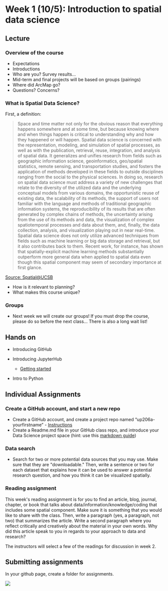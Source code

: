 
# Week 1 (10/5): Introduction to spatial data science


## Lecture
###   Overview of the course
*   Expectations
*   Introductions
*   Who are you? Survey results...
*   Mid-term and final projects will be based on groups (pairings)
*   Where did ArcMap go?
*   Questions? Concerns?

###   What is Spatial Data Science?

First, a definition:

>Space and time matter not only for the obvious reason that everything happens somewhere and at some time, but because knowing where and when things happen is critical to understanding why and how they happened or will happen. Spatial data science is concerned with the representation, modeling, and simulation of spatial processes, as well as with the publication, retrieval, reuse, integration, and analysis of spatial data. It generalizes and unifies research from fields such as geographic information science, geoinformatics, geo/spatial statistics, remote sensing, and transportation studies, and fosters the application of methods developed in these fields to outside disciplines ranging from the social to the physical sciences. In doing so, research on spatial data science must address a variety of new challenges that relate to the diversity of the utilized data and the underlying conceptual models from various domains, the opportunistic reuse of existing data, the scalability of its methods, the support of users not familiar with the language and methods of traditional geographic information systems, the reproducibility of its results that are often generated by complex chains of methods, the uncertainty arising from the use of its methods and data, the visualization of complex spatiotemporal processes and data about them, and, finally, the data collection, analysis, and visualization playing out in near real-time. Spatial data science does not only utilize advanced techniques from fields such as machine learning or big data storage and retrieval, but it also contributes back to them. Recent work, for instance, has shown that spatially-explicit machine learning methods substantially outperform more general data when applied to spatial data even though this spatial component may seem of secondary importance at first glance.

[Source: Spatial@UCSB](http://sdss2019.spatial-data-science.net/)

*   How is it relevant to planning?
*   What makes this course unique?

### Groups
*   Next week we will create our groups! If you must drop the course, please do so before the next class... There is also a long wait list!

## Hands on
*   Introducing GitHub
*   Introducing JupyterHub
    * [Getting started](https://github.com/yohman/up206a/blob/master/Git%20related/01%20-%20Getting%20started%20every%20week.md)
    
*   Intro to Python

## Individual Assignments
### Create a GitHub account, and start a new repo

*   Create a GitHub account, and create a project repo named “up206a-yourfirstname” - [Instructions](https://github.com/yohman/up206a/blob/master/Git%20related/02%20-%20Create%20your%20class%20repo.md)
*   Create a Readme.md file in your GitHub class repo, and introduce your Data Science project space (hint: use this [markdown guide](https://guides.github.com/features/mastering-markdown/))

### Data search
*   Search for two or more potential data sources that you may use. Make sure that they are "downloadable." Then, write a sentence or two for each dataset that explains how it can be used to answer a potential research question, and how you think it can be visualized spatially.

### Reading assignment
This week's reading assignment is for you to find an article, blog, journal, chapter, or book that talks about data/information/knowledge/coding that includes some spatial component. Make sure it is something that you would like to share with the class. Then, write a paragraph (yes, a paragraph, not two) that summarizes the article. Write a second paragraph where you reflect critically and creatively about the material in your own words. Why did this article speak to you in regards to your approach to data and research? 

The instructors will select a few of the readings for discussion in week 2.

## Submitting assignments
In your github page, create a folder for assignments.

<kbd><img src="images/jupyter-add.png"></kbd>


